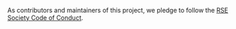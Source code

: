 As contributors and maintainers of this project,
we pledge to follow the [RSE Society Code of Conduct](https://society-rse.org/about/policies/code-of-conduct/).
